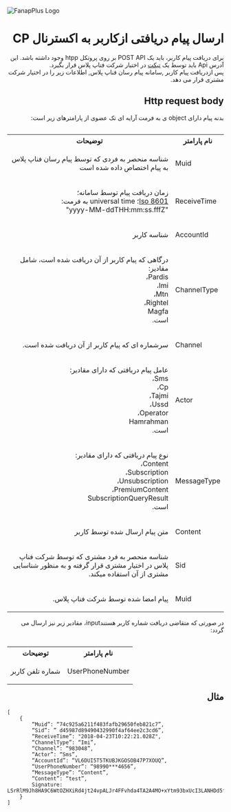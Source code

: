 
  ![FanapPlus Logo](https://user-images.githubusercontent.com/32090767/46914639-244b3300-cfad-11e8-95ca-8e574ceb31fb.png)



<h1 lang="fa" dir="rtl" align="right">ارسال پیام دریافتی ازکاربر به اکسترنال CP</h1>
<p lang="fa" dir="rtl" align="right">برای دریافت پیام کاربر، باید یک POST API بر روی پروتکل htpp وجود داشته باشد. این آدرس Api باید توسط یک <a href="https://ticket.fanap.plus/portal">تیکت</a> در اختیار شرکت فناپ پلاس قرار بگیرد.<br/>
پس ازدریافت پیام کاربر  ,سامانه پیام رسان فناپ پلاس, اطلاعات زیر را در اختیار  شرکت مشتری قرار می دهد.</p>

<h2 lang="fa" dir="rtl" align="right">Http request body</h2>
<p lang="fa" dir="rtl" align="right">بدنه پیام دارای object ی به فرمت آرایه ای تک عضوی از پارامترهای زیر است:</p>
<table align="right" style="width:100%" dir="ltr">  
<tr><th>توضیحات</th><th>نام پارامتر</th></tr>  
<tr>
<td><p lang="fa" dir="rtl" align="right">شناسه منحصر به فردی که توسط پیام رسان فناپ پلاس به پیام اختصاص داده شده است</td>
<td>Muid</td>
</tr>
<tr>
<td><p lang="fa" dir="rtl" align="right">زمان دریافت پیام توسط سامانه؛ <br/><a href="https://ticket.fanap.plus/portal">Iso 8601</a>؛ universal time به فرمت:  <br/> "yyyy-MM-ddTHH:mm:ss.fffZ"</td>
<td>ReceiveTime</td>
</tr> 
<tr>
<td><p lang="fa" dir="rtl" align="right">شناسه کاربر</td>
<td>AccountId</td>
</tr>
<tr>
<td><p lang="fa" dir="rtl" align="right">درگاهی که پیام کاربر از آن دریافت شده است، شامل مقادیر:<br/>Pardis،<br/> Imi،<br/> Mtn،<br/> Rightel،<br/> Magfa<br/>است.</td><td>ChannelType</td>
</tr>
<tr><td><p lang="fa" dir="rtl" align="right">سرشماره ای که پیام کاربر از آن دریافت شده است.</td><td>Channel</td>
</tr>
<tr>
<td><p lang="fa" dir="rtl" align="right">عامل پیام دریافتی که دارای مقادیر:<br/>Sms،<br/>Cp،<br/>Tajmi،<br/>Ussd،<br/>Operator،<br/>Hamrahman<br/>است.
</td><td>Actor</td>
</tr>
<tr>  
<td><p lang="fa" dir="rtl" align="right">نوع پیام دریافتی که دارای مقادیر:<br/>Content،<br/>Subscription،<br/>Unsubscription،<br/>PremiumContent،<br/>SubscriptionQueryResult<br/>است.</td>  
<td>MessageType</td>
</tr>
<tr>  
<td><p lang="fa" dir="rtl" align="right">متن پیام ارسال شده توسط کاربر</td>  
<td>Content</td>  
</tr>
<tr>  
<td><p lang="fa" dir="rtl" align="right">شناسه منحصر به فرد مشتری که توسط شرکت فناپ پلاس در اختیار مشتری قرار گرفته و به منظور شناسایی مشتری از آن استفاده میکند.</td>  
<td>Sid</td>  
</tr>
<tr>  
<td><p lang="fa" dir="rtl" align="right">پیام امضا شده توسط شرکت فناپ پلاس.</td>  
<td>Muid</td>  
</tr>
</table>

<p lang="fa" dir="rtl" align="right" style="display:block;"><br/>در صورتی که متقاضی دریافت شماره کاربر هستندinput،  مقادیر زیر نیز ارسال می گردد:</p>

<table align="right" style="width:100%" dir="ltr">  
<tr><th>توضیحات</th><th>نام پارامتر</th></tr>  
<tr>
<td><p lang="fa" dir="rtl" align="right">شماره تلفن کاربر</td>
<td>UserPhoneNumber</td>
</tr>
</table>


<h2 lang="fa" dir="rtl" align="right"><br/><br/><br/><br/>مثال</h2>
<pre><code>[
	{
		“Muid”: “74c925a6211f483fafb29650feb821c7”,
		“Sid”: ” d45987d89490432990f4af64ee2c3cd6”,
		“ReceiveTime”: "2018-04-23T10:22:21.028Z",
		“ChannelType”: “Imi”,
		“Channel”: “983048”,
		“Actor”: “Sms”,
		“AccountId”: “VL6DUI5T5TKUBJKGOSOB47P7XOUQ”,
		“UserPhoneNumber”: “98990***4656”,
		“MessageType”: “Content”,
		“Content”: “test”,
		Signature: LSrRlM9Jh8HA9C6WtOZHXiRd4jt24vpALJr4FFvhda4TA2A4MO+xYtm93bxUcI3LANHDd5fMs2ruRUqAadBxpDWRG+AVOLDR8uQHOyRNszvUYKdoDnnahRx6f3GI0abx6Lw1xUxzSUTr1Dk6PywllkVL2pmbaM6mL5PR+tBO2Ps=
	}
]</​code></​pre>

